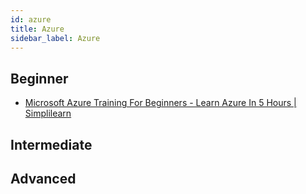 ```yaml
---
id: azure
title: Azure
sidebar_label: Azure
---
```


## Beginner

- [Microsoft Azure Training For Beginners - Learn Azure In 5 Hours | Simplilearn](https://www.youtube.com/watch?v=M4_tHfW-cCg)

## Intermediate

## Advanced
